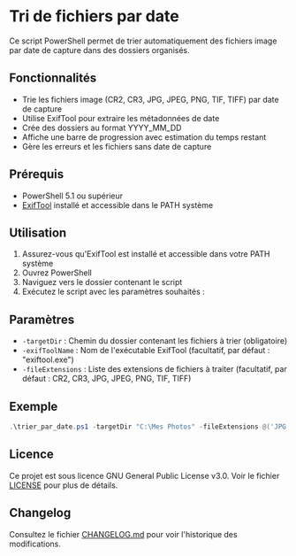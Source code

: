 # Tri de fichiers par date

Ce script PowerShell permet de trier automatiquement des fichiers image par date de capture dans des dossiers organisés.

## Fonctionnalités

- Trie les fichiers image (CR2, CR3, JPG, JPEG, PNG, TIF, TIFF) par date de capture
- Utilise ExifTool pour extraire les métadonnées de date
- Crée des dossiers au format YYYY_MM_DD
- Affiche une barre de progression avec estimation du temps restant
- Gère les erreurs et les fichiers sans date de capture

## Prérequis

- PowerShell 5.1 ou supérieur
- [ExifTool](https://exiftool.org/) installé et accessible dans le PATH système

## Utilisation

1. Assurez-vous qu'ExifTool est installé et accessible dans votre PATH système
2. Ouvrez PowerShell
3. Naviguez vers le dossier contenant le script
4. Exécutez le script avec les paramètres souhaités :

## Paramètres

- `-targetDir` : Chemin du dossier contenant les fichiers à trier (obligatoire)
- `-exifToolName` : Nom de l'exécutable ExifTool (facultatif, par défaut : "exiftool.exe")
- `-fileExtensions` : Liste des extensions de fichiers à traiter (facultatif, par défaut : CR2, CR3, JPG, JPEG, PNG, TIF, TIFF)

## Exemple

```powershell
.\trier_par_date.ps1 -targetDir "C:\Mes Photos" -fileExtensions @('JPG', 'PNG')
```

## Licence

Ce projet est sous licence GNU General Public License v3.0. Voir le fichier [LICENSE](LICENSE) pour plus de détails.

## Changelog

Consultez le fichier [CHANGELOG.md](CHANGELOG.md) pour voir l'historique des modifications.
